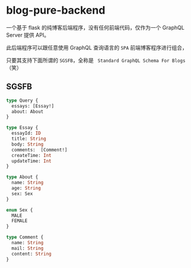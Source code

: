# blog-pure-backend
一个基于 flask 的纯博客后端程序，没有任何前端代码，仅作为一个 GraphQL Server 提供 API。

此后端程序可以跟任意使用 GraphQL 查询语言的 `SPA` 前端博客程序进行组合，

只要其支持下面所谓的 `SGSFB`，全称是 ` Standard GraphQL Schema For Blogs` （笑）

## SGSFB

```graphql
type Query {
  essays: [Essay!]
  about: About
}

type Essay {
  essayId: ID
  title: String
  body: String
  comments:  [Comment!]
  createTime: Int
  updateTime: Int
}

type About {
  name: String
  age: String
  sex: Sex
}

enum Sex {
  MALE
  FEMALE
}

type Comment {
  name: String
  mail: String
  content: String
}
```
